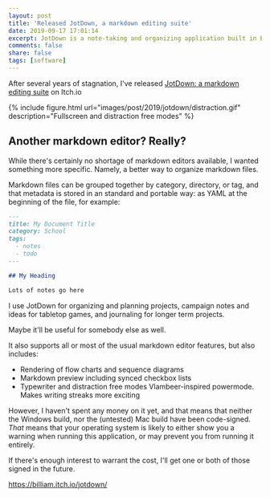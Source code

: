 ```yaml
---
layout: post
title: 'Released JotDown, a markdown editing suite'
date: 2019-09-17 17:01:14
excerpt: JotDown is a note-taking and organizing application built in Electron.
comments: false
share: false
tags: [software]
---
```


After several years of stagnation, I've released [JotDown: a markdown editing suite](https://billiam.itch.io/jotdown/)
 on Itch.io

{% include figure.html url="images/post/2019/jotdown/distraction.gif" description="Fullscreen and distraction free modes" %}

## Another markdown editor? Really?

While there's certainly no shortage of markdown editors available, I wanted something more specific. Namely,
a better way to organize markdown files.

Markdown files can be grouped together by category, directory, or tag, and that metadata is stored in an standard and
portable way: as YAML at the beginning of the file, for example:

```md
---
title: My Document Title
category: School
tags:
  - notes
  - todo
---

## My Heading

Lots of notes go here
```

I use JotDown for organizing and planning projects, campaign notes and ideas for tabletop games, and journaling for
longer term projects.

Maybe it'll be useful for somebody else as well.

It also supports all or most of the usual markdown editor features, but also includes:

* Rendering of flow charts and sequence diagrams
* Markdown preview including synced checkbox lists
* Typewriter and distraction free modes
  Vlambeer-inspired powermode. Makes writing streaks more exciting

However, I haven't spent any money on it yet, and that means that neither the Windows build, nor the (untested) Mac
build have been code-signed. _That_ means that your operating system is likely to either show you a warning when running
this application, or may prevent you from running it entirely.

If there's enough interest to warrant the cost, I'll get one or both of those signed in the future.

<https://billiam.itch.io/jotdown/>
